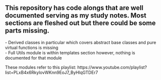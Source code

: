 <h2>This repository has code alongs that are well documented serving as my study notes. Most sections are fleshed out but there could be some parts missing.<br></h2>
  - Derived classes in particular which covers abstract base classes and pure virtual functions is missing<br>
  - Full Utils module is within templates section however, nothing is documented for that module

  <p>These modules refer to this playlist: https://www.youtube.com/playlist?list=PLxB4x6RkylovWKnn9EoJ7_ByHlqGTDEr7</p>
